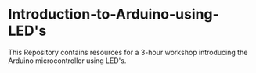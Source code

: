 # Introduction-to-Arduino-using-LED's
This Repository contains resources for a 3-hour workshop introducing the Arduino microcontroller using LED's. 

